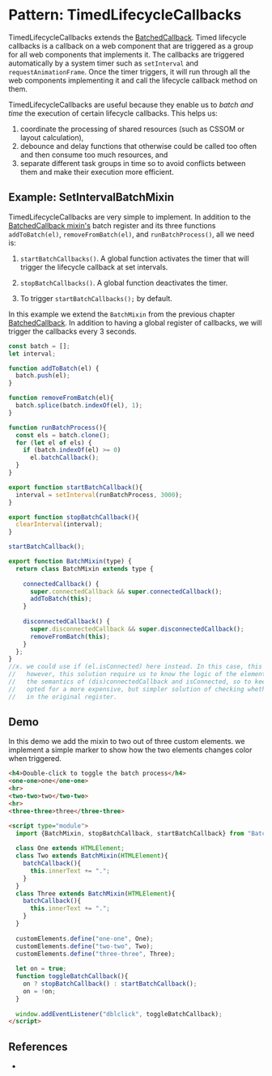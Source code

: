 # Pattern: TimedLifecycleCallbacks

TimedLifecycleCallbacks extends the [BatchedCallback](Pattern11_BatchedCallbacks).
Timed lifecycle callbacks is a callback on a web component that are triggered as a group for 
all web components that implements it. The callbacks are triggered automatically by a system
timer such as `setInterval` and `requestAnimationFrame`. Once the timer triggers, it will run through
all the web components implementing it and call the lifecycle callback method on them.

TimedLifecycleCallbacks are useful because they enable us to *batch and time* the execution of 
certain lifecycle callbacks. This helps us:
1. coordinate the processing of shared resources (such as CSSOM or layout calculation),
2. debounce and delay functions that otherwise could be called too often and then consume too much resources, and
3. separate different task groups in time so to avoid conflicts between them and make their execution
   more efficient.

## Example: SetIntervalBatchMixin

TimedLifecycleCallbacks are very simple to implement.
In addition to the [BatchedCallback mixin's](Pattern11_BatchedCallbacks) 
batch register and its three functions `addToBatch(el)`, `removeFromBatch(el)`, and `runBatchProcess()`, 
all we need is:

1. `startBatchCallbacks()`. 
   A global function activates the timer that will trigger the lifecycle callback at set intervals. 
   
2. `stopBatchCallbacks()`. A global function deactivates the timer.

3. To trigger `startBatchCallbacks();` by default.

In this example we extend the `BatchMixin` from the previous chapter [BatchedCallback](Pattern11_BatchedCallbacks).
In addition to having a global register of callbacks, we will trigger the callbacks every 3 seconds.

```javascript
const batch = [];
let interval;

function addToBatch(el) {
  batch.push(el);
}

function removeFromBatch(el){
  batch.splice(batch.indexOf(el), 1);
}

function runBatchProcess(){
  const els = batch.clone();
  for (let el of els) {
    if (batch.indexOf(el) >= 0) 
      el.batchCallback();
  }
}

export function startBatchCallback(){
  interval = setInterval(runBatchProcess, 3000);
}

export function stopBatchCallback(){
  clearInterval(interval);
}

startBatchCallback();

export function BatchMixin(type) {
  return class BatchMixin extends type {
    
    connectedCallback() {
      super.connectedCallback && super.connectedCallback();
      addToBatch(this);
    }
    
    disconnectedCallback() {
      super.disconnectedCallback && super.disconnectedCallback();
      removeFromBatch(this);
    }
  };
}
//x. we could use if (el.isConnected) here instead. In this case, this check would be faster and simpler.
//   however, this solution require us to know the logic of the element using the callback, and
//   the semantics of (dis)connectedCallback and isConnected, so to keep the example tidy, I have 
//   opted for a more expensive, but simpler solution of checking whether the element is still present
//   in the original register.
```

## Demo

In this demo we add the mixin to two out of three custom elements.
we implement a simple marker to show how the two elements changes color when triggered.

```html
<h4>Double-click to toggle the batch process</h4>
<one-one>one</one-one>
<hr>
<two-two>two</two-two>
<hr>
<three-three>three</three-three>

<script type="module">
  import {BatchMixin, stopBatchCallback, startBatchCallback} from "BatchMixin.js";
  
  class One extends HTMLElement;
  class Two extends BatchMixin(HTMLElement){
    batchCallback(){
      this.innerText += ".";
    }
  }
  class Three extends BatchMixin(HTMLElement){
    batchCallback(){
      this.innerText += ".";
    }
  }
  
  customElements.define("one-one", One);
  customElements.define("two-two", Two);
  customElements.define("three-three", Three);
  
  let on = true;
  function toggleBatchCallback(){
    on ? stopBatchCallback() : startBatchCallback();
    on = !on;
  }
  
  window.addEventListener("dblclick", toggleBatchCallback);
</script>
```

## References
 * 